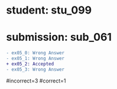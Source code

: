 # student: stu_099
# submission: sub_061

```diff
- ex05_0: Wrong Answer
- ex05_1: Wrong Answer
+ ex05_2: Accepted
- ex05_3: Wrong Answer
```
#incorrect=3
#correct=1
